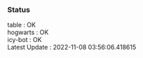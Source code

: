 ### Status


table : OK  
hogwarts : OK  
icy-bot : OK  
Latest Update : 2022-11-08 03:56:06.418615
